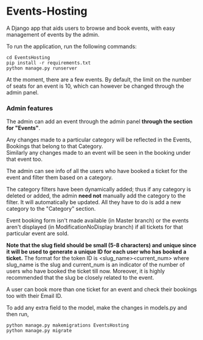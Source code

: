 # Events-Hosting
A Django app that aids users to browse and book events, with easy management of events by the admin.


To run the application, run the following commands:
```
cd EventsHosting
pip install -r requirements.txt
python manage.py runserver
```

At the moment, there are a few events. By default, the limit on the number of seats for an event is 10, which can however be changed through the admin panel.


### Admin features  

The admin can add an event through the admin panel **through the section for "Events"**.

Any changes made to a particular category will be reflected in the Events, Bookings that belong to that Category.  
Similarly any changes made to an event will be seen in the booking under that event too.

The admin can see info of all the users who have booked a ticket for the event and filter them based on a category.

The category filters have been dynamically added; thus if any category is deleted or added, the admin **need not** manually add the category to the filter. It will automatically be updated. All they have to do is add a new category to the "Category" section.  

Event booking form isn't made available (in Master branch) or the events aren't displayed (in ModificationNoDisplay branch) if all tickets for that particular event are sold.

**Note that the slug field should be small (5-8 characters) and **unique** since it will be used to generate a unique ID for each user who has booked a ticket.**
The format for the token ID is <slug_name><current_num> where slug_name is the slug and current_num is an indicator of the number of users who have booked the ticket till now.
Moreover, it is highly recommended that the slug be closely related to the event.

A user can book more than one ticket for an event and check their bookings too with their Email ID.


To add any extra field to the model, make the changes in models.py and then run,
```
python manage.py makemigrations EventsHosting
python manage.py migrate
```

